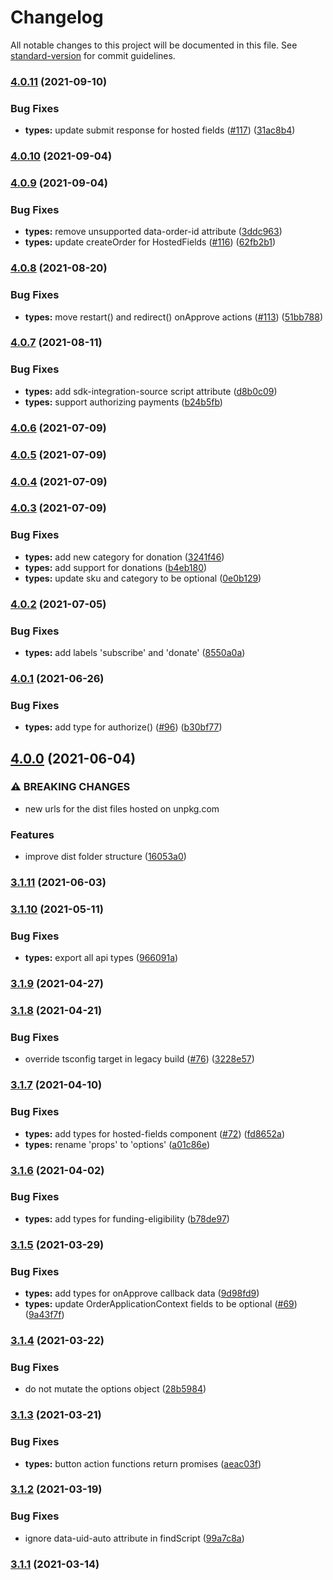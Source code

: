 # Changelog

All notable changes to this project will be documented in this file. See [standard-version](https://github.com/conventional-changelog/standard-version) for commit guidelines.

### [4.0.11](https://github.com/paypal/paypal-js/compare/v4.0.10...v4.0.11) (2021-09-10)

### Bug Fixes

-   **types:** update submit response for hosted fields ([#117](https://github.com/paypal/paypal-js/issues/117)) ([31ac8b4](https://github.com/paypal/paypal-js/commit/31ac8b4bfa526f7b06dd9ec7fbb9f2b42b94c62c))

### [4.0.10](https://github.com/paypal/paypal-js/compare/v4.0.9...v4.0.10) (2021-09-04)

### [4.0.9](https://github.com/paypal/paypal-js/compare/v4.0.8...v4.0.9) (2021-09-04)

### Bug Fixes

-   **types:** remove unsupported data-order-id attribute ([3ddc963](https://github.com/paypal/paypal-js/commit/3ddc9637c2a8a65247dd06bb135c355cddc9633a))
-   **types:** update createOrder for HostedFields ([#116](https://github.com/paypal/paypal-js/issues/116)) ([62fb2b1](https://github.com/paypal/paypal-js/commit/62fb2b1f9d024b96225195dd6b1332be8a3ef0b6))

### [4.0.8](https://github.com/paypal/paypal-js/compare/v4.0.7...v4.0.8) (2021-08-20)

### Bug Fixes

-   **types:** move restart() and redirect() onApprove actions ([#113](https://github.com/paypal/paypal-js/issues/113)) ([51bb788](https://github.com/paypal/paypal-js/commit/51bb788722f566647973b7d7abe7a8f82d4e225b))

### [4.0.7](https://github.com/paypal/paypal-js/compare/v4.0.6...v4.0.7) (2021-08-11)

### Bug Fixes

-   **types:** add sdk-integration-source script attribute ([d8b0c09](https://github.com/paypal/paypal-js/commit/d8b0c09872d3eb6dfafba3149a56e83e66df0c6f))
-   **types:** support authorizing payments ([b24b5fb](https://github.com/paypal/paypal-js/commit/b24b5fbc157ad9ebf9a7406ff696b4c9f61a4ff0))

### [4.0.6](https://github.com/paypal/paypal-js/compare/v4.0.5...v4.0.6) (2021-07-09)

### [4.0.5](https://github.com/paypal/paypal-js/compare/v4.0.4...v4.0.5) (2021-07-09)

### [4.0.4](https://github.com/paypal/paypal-js/compare/v4.0.3...v4.0.4) (2021-07-09)

### [4.0.3](https://github.com/paypal/paypal-js/compare/v4.0.2...v4.0.3) (2021-07-09)

### Bug Fixes

-   **types:** add new category for donation ([3241f46](https://github.com/paypal/paypal-js/commit/3241f4670a0ae3d9748c3413d9c08ecd9983769b))
-   **types:** add support for donations ([b4eb180](https://github.com/paypal/paypal-js/commit/b4eb180446f4423ec293efdd42ee9977b96414d4))
-   **types:** update sku and category to be optional ([0e0b129](https://github.com/paypal/paypal-js/commit/0e0b129a3ddb4e998626b840bc8faad41daa11dc))

### [4.0.2](https://github.com/paypal/paypal-js/compare/v4.0.1...v4.0.2) (2021-07-05)

### Bug Fixes

-   **types:** add labels 'subscribe' and 'donate' ([8550a0a](https://github.com/paypal/paypal-js/commit/8550a0a162834876f3173192943810dc08145b04))

### [4.0.1](https://github.com/paypal/paypal-js/compare/v4.0.0...v4.0.1) (2021-06-26)

### Bug Fixes

-   **types:** add type for authorize() ([#96](https://github.com/paypal/paypal-js/issues/96)) ([b30bf77](https://github.com/paypal/paypal-js/commit/b30bf77835743db707177e396158454b61212723))

## [4.0.0](https://github.com/paypal/paypal-js/compare/v3.1.11...v4.0.0) (2021-06-04)

### ⚠ BREAKING CHANGES

-   new urls for the dist files hosted on unpkg.com

### Features

-   improve dist folder structure ([16053a0](https://github.com/paypal/paypal-js/commit/16053a0d559ca056ec89a05346edf0d705820fef))

### [3.1.11](https://github.com/paypal/paypal-js/compare/v3.1.10...v3.1.11) (2021-06-03)

### [3.1.10](https://github.com/paypal/paypal-js/compare/v3.1.9...v3.1.10) (2021-05-11)

### Bug Fixes

-   **types:** export all api types ([966091a](https://github.com/paypal/paypal-js/commit/966091a24579b6436b4d9ebc3b8bd04f01c09d1e))

### [3.1.9](https://github.com/paypal/paypal-js/compare/v3.1.8...v3.1.9) (2021-04-27)

### [3.1.8](https://github.com/paypal/paypal-js/compare/v3.1.7...v3.1.8) (2021-04-21)

### Bug Fixes

-   override tsconfig target in legacy build ([#76](https://github.com/paypal/paypal-js/issues/76)) ([3228e57](https://github.com/paypal/paypal-js/commit/3228e578d2fcc7659f59773d37569ed56a0ef289))

### [3.1.7](https://github.com/paypal/paypal-js/compare/v3.1.6...v3.1.7) (2021-04-10)

### Bug Fixes

-   **types:** add types for hosted-fields component ([#72](https://github.com/paypal/paypal-js/issues/72)) ([fd8652a](https://github.com/paypal/paypal-js/commit/fd8652a5bc192f3694c32ad734d42bf03c170098))
-   **types:** rename 'props' to 'options' ([a01c86e](https://github.com/paypal/paypal-js/commit/a01c86ee372f71c099f11e5a7c0d2d283b0d9db6))

### [3.1.6](https://github.com/paypal/paypal-js/compare/v3.1.5...v3.1.6) (2021-04-02)

### Bug Fixes

-   **types:** add types for funding-eligibility ([b78de97](https://github.com/paypal/paypal-js/commit/b78de970170c7f86d51524e97bee9edcd41bf2a8))

### [3.1.5](https://github.com/paypal/paypal-js/compare/v3.1.4...v3.1.5) (2021-03-29)

### Bug Fixes

-   **types:** add types for onApprove callback data ([9d98fd9](https://github.com/paypal/paypal-js/commit/9d98fd9a99cf7a469ab609d0f3970069b6e385c3))
-   **types:** update OrderApplicationContext fields to be optional ([#69](https://github.com/paypal/paypal-js/issues/69)) ([9a43f7f](https://github.com/paypal/paypal-js/commit/9a43f7f3fb903e50600ce35ced388dc91cdfeac7))

### [3.1.4](https://github.com/paypal/paypal-js/compare/v3.1.3...v3.1.4) (2021-03-22)

### Bug Fixes

-   do not mutate the options object ([28b5984](https://github.com/paypal/paypal-js/commit/28b5984bc2d2d7c4b001f66118b9354a2c3f3df5))

### [3.1.3](https://github.com/paypal/paypal-js/compare/v3.1.2...v3.1.3) (2021-03-21)

### Bug Fixes

-   **types:** button action functions return promises ([aeac03f](https://github.com/paypal/paypal-js/commit/aeac03f418b576fe2fce960e01ac33e9d21de067))

### [3.1.2](https://github.com/paypal/paypal-js/compare/v3.1.1...v3.1.2) (2021-03-19)

### Bug Fixes

-   ignore data-uid-auto attribute in findScript ([99a7c8a](https://github.com/paypal/paypal-js/commit/99a7c8a8c2a7b6a4cb46be6539b1bf395b208ebf))

### [3.1.1](https://github.com/paypal/paypal-js/compare/v3.1.0...v3.1.1) (2021-03-14)
